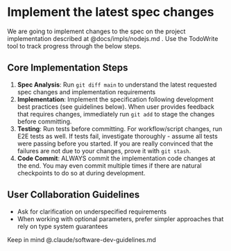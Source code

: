 # Implement the latest spec changes

We are going to implement changes to the spec on the project implementation described at @docs/impls/nodejs.md . Use the TodoWrite tool to track progress through the below steps.

## Core Implementation Steps

1. **Spec Analysis**: Run `git diff main` to understand the latest requested spec changes and implementation requirements
2. **Implementation**: Implement the specification following development best practices (see guidelines below). When user provides feedback that requires changes, immediately run `git add` to stage the changes before committing.
3. **Testing**: Run tests before committing. For workflow/script changes, run E2E tests as well. If tests fail, investigate thoroughly - assume all tests were passing before you started. If you are really convinced that the failures are not due to your changes, prove it with `git stash`.
4. **Code Commit**: ALWAYS commit the implementation code changes at the end. You may even commit multiple times if there are natural checkpoints to do so at during development.

## User Collaboration Guidelines

- Ask for clarification on underspecified requirements
- When working with optional parameters, prefer simpler approaches that rely on type system guarantees

Keep in mind @.claude/software-dev-guidelines.md
